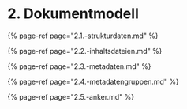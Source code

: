 # 2. Dokumentmodell

{% page-ref page="2.1.-strukturdaten.md" %}

{% page-ref page="2.2.-inhaltsdateien.md" %}

{% page-ref page="2.3.-metadaten.md" %}

{% page-ref page="2.4.-metadatengruppen.md" %}

{% page-ref page="2.5.-anker.md" %}





